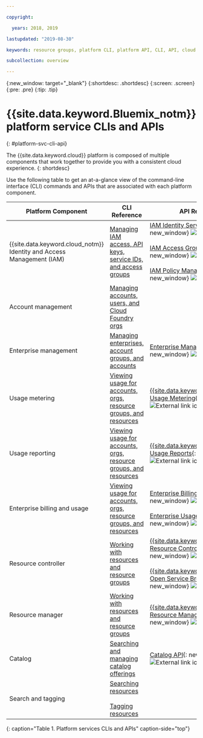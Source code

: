 ```yaml
---

copyright:

  years: 2018, 2019

lastupdated: "2019-08-30"

keywords: resource groups, platform CLI, platform API, CLI, API, cloud experience, platform service

subcollection: overview

---
```


{:new_window: target="_blank"}
{:shortdesc: .shortdesc}
{:screen: .screen}
{:pre: .pre}
{:tip: .tip}

# {{site.data.keyword.Bluemix_notm}} platform service CLIs and APIs
{: #platform-svc-cli-api}

The {{site.data.keyword.cloud}} platform is composed of multiple components that work together to provide you with a consistent cloud experience.
{: shortdesc}

Use the following table to get an at-a-glance view of the command-line interface (CLI) commands and APIs that are associated with each platform component.

| Platform Component | CLI Reference | API Reference |
| ----- | ----- | ----- |
| {{site.data.keyword.cloud_notm}} Identity and Access Management (IAM) | [Managing IAM access, API keys, service IDs, and access groups](/docs/cli/reference/ibmcloud?topic=cloud-cli-ibmcloud_commands_iam) | [IAM Identity Services API](https://cloud.ibm.com/apidocs/iam-identity-token-api){: new_window} ![External link icon](../icons/launch-glyph.svg "External link icon") <br><br>  [IAM Access Groups API](https://cloud.ibm.com/apidocs/iam-access-groups){: new_window} ![External link icon](../icons/launch-glyph.svg "External link icon") <br><br> [IAM Policy Management API](https://cloud.ibm.com/apidocs/iam-policy-management){: new_window} ![External link icon](../icons/launch-glyph.svg "External link icon") |
| Account management | [Managing accounts, users, and Cloud Foundry orgs](/docs/cli/reference/ibmcloud?topic=cloud-cli-ibmcloud_commands_account) |  |
| Enterprise management | [Managing enterprises, account groups, and accounts](/docs/cli?topic=cloud-cli-ibmcloud_enterprise) | [Enterprise Management](https://cloud.ibm.com/apidocs/enterprise-apis/enterprise){: new_window} ![External link icon](../icons/launch-glyph.svg "External link icon") |
| Usage metering | [Viewing usage for accounts, orgs, resource groups, and resources](/docs/cli/reference/ibmcloud?topic=cloud-cli-ibmcloud_billing) |  [{{site.data.keyword.Bluemix_notm}} Usage Metering](https://cloud.ibm.com/apidocs/usage-metering){: new_window} ![External link icon](../icons/launch-glyph.svg "External link icon") |
| Usage reporting |  [Viewing usage for accounts, orgs, resource groups, and resources](/docs/cli/reference/ibmcloud?topic=cloud-cli-ibmcloud_billing) |  [{{site.data.keyword.Bluemix_notm}} Usage Reports](https://cloud.ibm.com/apidocs/metering-reporting){: new_window} ![External link icon](../icons/launch-glyph.svg "External link icon") |
| Enterprise billing and usage |  [Viewing usage for accounts, orgs, resource groups, and resources](/docs/cli/reference/ibmcloud?topic=cloud-cli-ibmcloud_billing) | [Enterprise Billing Units](https://cloud.ibm.com/apidocs/enterprise-apis/billing-unit){: new_window}  ![External link icon](../icons/launch-glyph.svg "External link icon") <br><br> [Enterprise Usage Reports](https://cloud.ibm.com/apidocs/enterprise-apis/resource-usage-reports){: new_window} ![External link icon](../icons/launch-glyph.svg "External link icon") |
| Resource controller | [Working with resources and resource groups](/docs/cli/reference/ibmcloud?topic=cloud-cli-ibmcloud_commands_resource) | [{{site.data.keyword.Bluemix_notm}} Resource Controller API](https://cloud.ibm.com/apidocs/resource-controller){: new_window} ![External link icon](../icons/launch-glyph.svg "External link icon") <br><br> [{{site.data.keyword.cloud_notm}} Open Service Broker API](https://cloud.ibm.com/apidocs/ibm-cloud-osb-api){: new_window} ![External link icon](../icons/launch-glyph.svg "External link icon") |
| Resource manager | [Working with resources and resource groups](/docs/cli/reference/ibmcloud?topic=cloud-cli-ibmcloud_commands_resource) | [{{site.data.keyword.Bluemix_notm}} Resource Manager API](https://cloud.ibm.com/apidocs/resource-manager){: new_window} ![External link icon](../icons/launch-glyph.svg "External link icon") |
| Catalog | [Searching and managing catalog offerings](/docs/cli/reference/ibmcloud?topic=cloud-cli-ibmcloud_catalog) | [Catalog API](https://cloud.ibm.com/apidocs/globalcatalog){: new_window} ![External link icon](../icons/launch-glyph.svg "External link icon") |
| Search and tagging | [Searching resources](/docs/cli/reference/ibmcloud?topic=cloud-cli-ibmcloud_commands_resource#ibmcloud_resource_search) <br><br>  [Tagging resources](/docs/cli/reference/ibmcloud?topic=cloud-cli-ibmcloud_commands_resource#ibmcloud_resource_tags) | &nbsp; |
{: caption="Table 1. Platform services CLIs and APIs" caption-side="top"}
